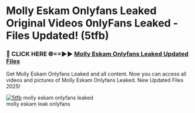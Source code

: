 # Molly Eskam Onlyfans Leaked Original Videos 0nlyFans Leaked - Files Updated! (5tfb)

<h3>🔴 CLICK HERE 🌐==►► <a href="https://tinyurl.com/2jnfzry5" rel="nofollow">Molly Eskam Onlyfans Leaked Updated Files</a></h3>

Get Molly Eskam Onlyfans Leaked and all content. Now you can access all videos and pictures of Molly Eskam Onlyfans Leaked. New Updated Files 2025!

[![5tfb](https://i.imgur.com/GyGTBgg.gif)](https://tinyurl.com/2jnfzry5)
molly eskam onlyfans leaked<br>
molly eskam leak onlyfans